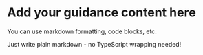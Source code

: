 # Add your guidance content here

You can use markdown formatting, code blocks, etc.

Just write plain markdown - no TypeScript wrapping needed!
